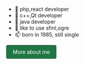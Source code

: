- 👋 php,react developer
- 👀 c++,Qt developer
- 🌱 java developer
- 💞️ like to use sfml,ogre
- 📫 born in 1985, still single

<svg width="150" height="40" xmlns="http://www.w3.org/2000/svg">
  <foreignObject width="100%" height="100%">
    <div xmlns="http://www.w3.org/1999/xhtml">
      <a href="https://adolab.dev" style="background-color: #217645; border: 2px solid #24663b; color: #fff; padding: 8px 16px; text-decoration: none; border-radius: 4px; display: inline-block;">More about me</a>
    </div>
  </foreignObject>
</svg>
